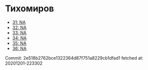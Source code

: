 # Тихомиров
- [31: NA](31.md)
- [32: NA](32.md)
- [33: NA](33.md)
- [34: NA](34.md)
- [35: NA](35.md)
- [36: NA](36.md)

Commit: 2e518b2762bce1322364d87f751a8229cb1dfad1
 fetched at: 20201201-223302
